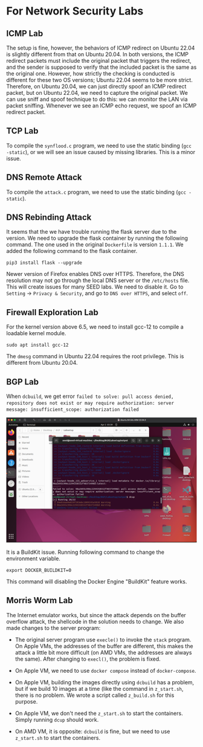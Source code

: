 # For Network Security Labs

## ICMP Lab

The setup is fine, however, the behaviors of ICMP redirect
on Ubuntu 22.04 is slightly different from that on Ubuntu 20.04.
In both versions, the ICMP redirect packets must include
the original packet that triggers the redirect, and the sender
is supposed to verify that the included packet is the same
as the original one. However, how strictly the checking is
conducted is different for these two OS versions;
Ubuntu 22.04 seems to be more strict.
Therefore, on Ubuntu 20.04, we can just directly spoof an
ICMP redirect packet, but on Ubuntu 22.04, we need to
capture the original packet.
We can use sniff and spoof technique to do this:
we can monitor the LAN via packet sniffing. Whenever we see an
ICMP echo request, we spoof an ICMP redirect packet.

## TCP Lab

To compile the `synflood.c` program, we need to use the static
binding (`gcc -static`), or we will see an issue caused by missing libraries.
This is a minor issue.

## DNS Remote Attack

To compile the `attack.c` program, we need to use the static 
binding (`gcc -static`). 


## DNS Rebinding Attack

It seems that the we have trouble running the flask server due to the
version. We need to upgrade the flask container by running the
following command. The one used in the original `Dockerfile` is
version `1.1.1`. We added the following command to the flask container.


```
pip3 install flask --upgrade
```

Newer version of Firefox enables DNS over HTTPS. Therefore, the DNS
resolution may not go through the local DNS server or the `/etc/hosts`
file. This will create issues for many SEED labs. We need to disable it.
Go to `Setting` -> `Privacy & Security`, and go to `DNS over HTTPS`, and select
`off`.


## Firewall Exploration Lab

For the kernel version above 6.5, 
we need to install gcc-12 to compile a loadable kernel module.
```
sudo apt install gcc-12
```

The `dmesg` command in Ubuntu 22.04 requires the root privilege. This is
different from Ubuntu 20.04.


## BGP Lab

When `dcbuild`, we get error `failed to solve: pull access denied, repository does not exist or may require authorization: server message: insufficient_scope: authorization failed`

![BGP BuildKit issue](../Figs/BGPBuildKitIssue.png)

It is a BuildKit issue. Running following command to change the environment
variable.
```
export DOCKER_BUILDKIT=0
```
This command will disabling the Docker Engine "BuildKit" feature works.


## Morris Worm Lab

The Internet emulator works, but since the attack depends on the
buffer overflow attack, the shellcode in the solution needs to
change. We also made changes to the server program: 

- The original server program use `execle()` to invoke the `stack`
  program. On Apple VMs, the addresses of the buffer are different,
  this makes the attack a little bit more difficult (on AMD VMs, the
  addresses are always the same). After changing to `execl()`,
  the problem is fixed. 

- On Apple VM, we need to use `docker compose` instead of `docker-compose`.

- On Apple VM, building the images directly using `dcbuild`
  has a problem, but if we build 10 images at a time (like the command
  in `z_start.sh`, there is no problem. We wrote a script
  called `z_build.sh` for this purpose. 

- On Apple VM, we don't need the `z_start.sh` to start the containers.
  Simply running `dcup` should work.

- On AMD VM, it is opposite: `dcbuild` is fine, but we need to use
  `z_start.sh` to start the containers.

